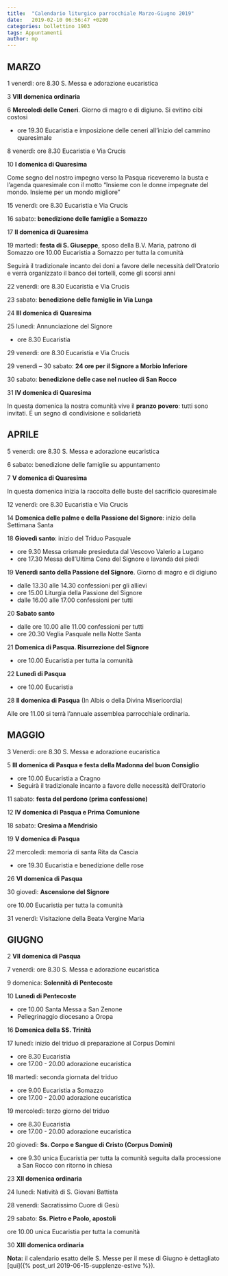 ```yaml
---
title:  "Calendario liturgico parrocchiale Marzo-Giugno 2019"
date:   2019-02-10 06:56:47 +0200
categories: bollettino 1903 
tags: Appuntamenti
author: mp
---
```





## MARZO

1	venerdì: ore 8.30 S. Messa e adorazione eucaristica
	      
3 	**VIII domenica ordinaria**

6 	**Mercoledì delle Ceneri**. Giorno di magro e di digiuno. Si evitino cibi      	costosi
 * ore 19.30 Eucaristia e imposizione delle ceneri all’inizio del cammino quaresimale

8 	venerdì: ore 8.30 Eucaristia e Via Crucis

10 	**I domenica di Quaresima**

Come segno del nostro impegno verso la Pasqua riceveremo la busta e l’agenda quaresimale con il motto “Insieme con le donne impegnate del mondo. Insieme per un mondo migliore”

15 	venerdì: ore 8.30 Eucaristia e Via Crucis

16	sabato: **benedizione delle famiglie a Somazzo** 

17 	**II domenica di Quaresima**

19 	martedì: **festa di S. Giuseppe**, sposo della B.V. Maria, patrono di  Somazzo
ore 10.00 Eucaristia a Somazzo per tutta la comunità

Seguirà il tradizionale incanto dei doni a favore delle necessità dell’Oratorio e verrà organizzato il banco dei tortelli, come gli scorsi anni

22 	venerdì: ore 8.30 Eucaristia e Via Crucis

23 sabato: **benedizione delle famiglie in Via Lunga**

24 	**III domenica di Quaresima**

25 	lunedì: Annunciazione del Signore

* ore 8.30 Eucaristia


29 	venerdì: ore 8.30 Eucaristia e Via Crucis

29 	venerdì – 30 sabato: **24 ore per il Signore a Morbio Inferiore** 

30 sabato: **benedizione delle case nel nucleo di San Rocco**

31	**IV domenica di Quaresima**

In questa domenica la nostra comunità vive il **pranzo povero**: tutti sono invitati. Ė un segno di condivisione e solidarietà


## APRILE

5 	venerdì: ore 8.30 S. Messa e adorazione eucaristica

6 	sabato: benedizione delle famiglie su appuntamento

7 	**V domenica di Quaresima**

In questa domenica inizia la raccolta delle buste del sacrificio quaresimale

12 	venerdì: ore 8.30 Eucaristia e Via Crucis

14 	**Domenica delle palme e della Passione del Signore**: inizio della Settimana Santa

18 	**Giovedì santo**: inizio del Triduo Pasquale

- ore 9.30 Messa crismale presieduta dal Vescovo Valerio a Lugano
- ore 17.30 Messa dell’Ultima Cena del Signore e lavanda dei piedi 

19 	**Venerdì santo della Passione del Signore**. Giorno di magro e di digiuno

- dalle 13.30 alle 14.30 confessioni per gli allievi
- ore 15.00 Liturgia della Passione del Signore
- dalle 16.00 alle 17.00 confessioni per tutti

20 	**Sabato santo** 

- dalle ore 10.00 alle 11.00 confessioni per tutti 
- ore 20.30 Veglia Pasquale nella Notte Santa


21 	**Domenica di Pasqua. Risurrezione del Signore**

- ore 10.00 Eucaristia per tutta la comunità

22 	**Lunedì di Pasqua**

- ore 10.00 Eucaristia 

28 **II domenica di Pasqua** (In Albis o della Divina Misericordia)

Alle ore 11.00 si terrà l’annuale assemblea parrocchiale ordinaria.


## MAGGIO

3 	Venerdi: ore 8.30 S. Messa e adorazione eucaristica

5 	**III domenica di Pasqua e festa della Madonna del buon Consiglio**

- ore 10.00 Eucaristia a Cragno
- Seguirà il tradizionale incanto a favore delle necessità dell’Oratorio

11 	sabato: **festa del perdono (prima confessione)** 

12 	**IV domenica di Pasqua e Prima Comunione** 

18 	sabato: **Cresima a Mendrisio**

19 	**V domenica di Pasqua**

22 	mercoledì: memoria di santa Rita da Cascia 

- ore 19.30 Eucaristia e benedizione delle rose

26 	**VI domenica di Pasqua**

30 	giovedì: **Ascensione del Signore**

ore 10.00 Eucaristia per tutta la comunità

31 	venerdì: Visitazione della Beata Vergine Maria

## GIUGNO

2 	**VII domenica di Pasqua**

7 	venerdì: ore 8.30 S. Messa e adorazione eucaristica
               
9 	domenica: **Solennità di Pentecoste**

10 	**Lunedì di Pentecoste** 

- ore 10.00 Santa Messa a San Zenone
- Pellegrinaggio diocesano a Oropa

16 	**Domenica della SS. Trinità**

17 	lunedì: inizio del triduo di preparazione al Corpus Domini

- ore 8.30 Eucaristia
- ore 17.00 - 20.00 adorazione eucaristica

18 	martedì: seconda giornata del triduo

- ore 9.00 Eucaristia a Somazzo
- ore 17.00 - 20.00 adorazione eucaristica

19 	mercoledì: terzo giorno del triduo

- ore 8.30 Eucaristia
- ore 17.00 - 20.00 adorazione eucaristica

20 	giovedì: **Ss. Corpo e Sangue di Cristo (Corpus Domini)**

- ore 9.30 unica Eucaristia per tutta la comunità seguita dalla processione a San Rocco con ritorno in chiesa

23 	**XII domenica ordinaria** 

24 	lunedì: Natività di S. Giovani Battista

28 	venerdì: Sacratissimo Cuore di Gesù

29 	sabato: **Ss. Pietro e Paolo, apostoli**

ore 10.00 unica Eucaristia per tutta la comunità

30 	**XIII domenica ordinaria**

**Nota:** il calendario esatto delle S. Messe per il mese di Giugno è dettagliato [qui]({% post_url 2019-06-15-supplenze-estive %}).









